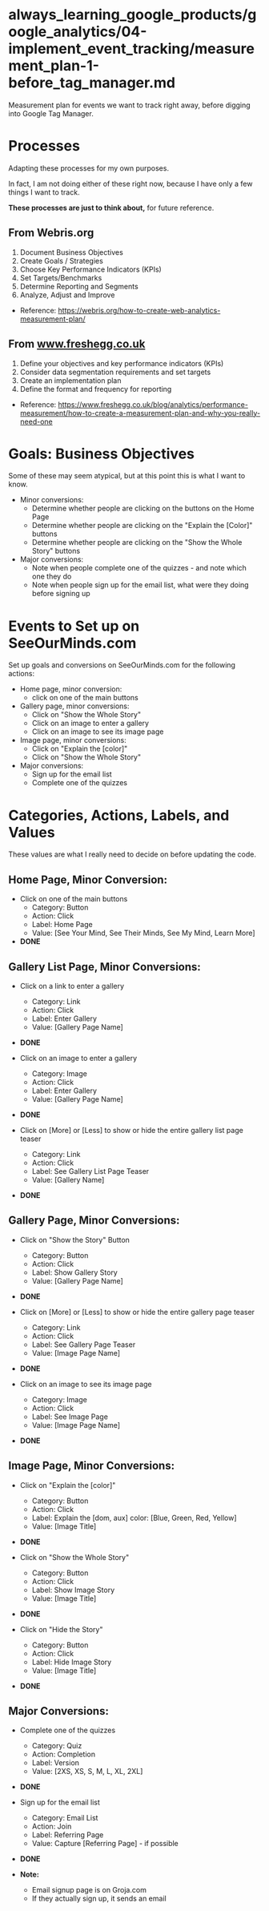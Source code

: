 # always_learning_google_products/google_analytics/04-implement_event_tracking/measurement_plan-1-before_tag_manager.md

Measurement plan for events we want to track right away, before digging into Google Tag Manager.

# Processes

Adapting these processes for my own purposes.

In fact, I am not doing either of these right now, because I have only a few things I want to track.

**These processes are just to think about,** for future reference.

## From Webris.org

1. Document Business Objectives
2. Create Goals / Strategies
3. Choose Key Performance Indicators (KPIs)
4. Set Targets/Benchmarks
5. Determine Reporting and Segments
6. Analyze, Adjust and Improve

- Reference: https://webris.org/how-to-create-web-analytics-measurement-plan/

## From www.freshegg.co.uk

1. Define your objectives and key performance indicators (KPIs)
2. Consider data segmentation requirements and set targets
3. Create an implementation plan
4. Define the format and frequency for reporting

- Reference: https://www.freshegg.co.uk/blog/analytics/performance-measurement/how-to-create-a-measurement-plan-and-why-you-really-need-one

# Goals: Business Objectives

Some of these may seem atypical, but at this point this is what I want to know.

- Minor conversions:
  - Determine whether people are clicking on the buttons on the Home Page
  - Determine whether people are clicking on the "Explain the [Color]" buttons
  - Determine whether people are clicking on the "Show the Whole Story" buttons
- Major conversions:
  - Note when people complete one of the quizzes - and note which one they do
  - Note when people sign up for the email list, what were they doing before signing up

# Events to Set up on SeeOurMinds.com

Set up goals and conversions on SeeOurMinds.com for the following actions:

- Home page, minor conversion:
  - click on one of the main buttons
- Gallery page, minor conversions:
  - Click on "Show the Whole Story"
  - Click on an image to enter a gallery
  - Click on an image to see its image page
- Image page, minor conversions:
  - Click on "Explain the [color]"
  - Click on "Show the Whole Story"
- Major conversions:
  - Sign up for the email list
  - Complete one of the quizzes

# Categories, Actions, Labels, and Values

These values are what I really need to decide on before updating the code.

## Home Page, Minor Conversion:

- Click on one of the main buttons
  - Category: Button
  - Action: Click
  - Label: Home Page
  - Value: [See Your Mind, See Their Minds, See My Mind, Learn More]
- **DONE**

## Gallery List Page, Minor Conversions:

- Click on a link to enter a gallery
  - Category: Link
  - Action: Click
  - Label: Enter Gallery
  - Value: [Gallery Page Name]
- **DONE**

- Click on an image to enter a gallery
  - Category: Image
  - Action: Click
  - Label: Enter Gallery
  - Value: [Gallery Page Name]
- **DONE**

- Click on [More] or [Less] to show or hide the entire gallery list page teaser
  - Category: Link
  - Action: Click
  - Label: See Gallery List Page Teaser
  - Value: [Gallery Name]
- **DONE**

## Gallery Page, Minor Conversions:

- Click on "Show the Story" Button
  - Category: Button
  - Action: Click
  - Label: Show Gallery Story
  - Value: [Gallery Page Name]
- **DONE**

- Click on [More] or [Less] to show or hide the entire gallery page teaser
  - Category: Link
  - Action: Click
  - Label: See Gallery Page Teaser
  - Value: [Image Page Name]
- **DONE**

- Click on an image to see its image page
  - Category: Image
  - Action: Click
  - Label: See Image Page
  - Value: [Image Page Name]
- **DONE**

## Image Page, Minor Conversions:

- Click on "Explain the [color]"
  - Category: Button
  - Action: Click
  - Label: Explain the [dom, aux] color: [Blue, Green, Red, Yellow]
  - Value: [Image Title]
- **DONE**

- Click on "Show the Whole Story"
  - Category: Button
  - Action: Click
  - Label: Show Image Story
  - Value: [Image Title]
- **DONE**

- Click on "Hide the Story"
  - Category: Button
  - Action: Click
  - Label: Hide Image Story
  - Value: [Image Title]
- **DONE**

## Major Conversions:

- Complete one of the quizzes
  - Category: Quiz
  - Action: Completion
  - Label: Version
  - Value: [2XS, XS, S, M, L, XL, 2XL]
- **DONE**

- Sign up for the email list
  - Category: Email List
  - Action: Join
  - Label: Referring Page
  - Value: Capture [Referring Page] - if possible
- **DONE**
- **Note:**
  - Email signup page is on Groja.com
  - If they actually sign up, it sends an email

